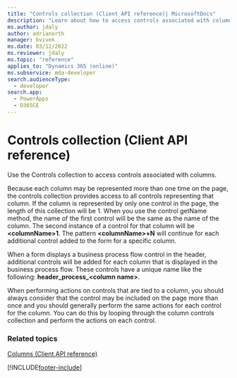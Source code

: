 ```yaml
---
title: "Controls collection (Client API reference)| MicrosoftDocs"
description: "Learn about how to access controls associated with columns."
ms.author: jdaly
author: adrianorth
manager: kvivek
ms.date: 03/12/2022
ms.reviewer: jdaly
ms.topic: "reference"
applies_to: "Dynamics 365 (online)"
ms.subservice: mda-developer
search.audienceType: 
  - developer
search.app: 
  - PowerApps
  - D365CE
---
```

# Controls collection (Client API reference)


Use the Controls collection to access controls associated with columns. 

Because each column may be represented more than one time on the page, the controls collection provides access to all controls representing that column. If the column is represented by only one control in the page, the length of this collection will be 1. When you use the control getName method, the name of the first control will be the same as the name of the column. The second instance of a control for that column will be **\<columnName>1**. The pattern **\<columnName>+N** will continue for each additional control added to the form for a specific column.

When a form displays a business process flow control in the header, additional controls will be added for each column that is displayed in the business process flow. These controls have a unique name like the following: **header\_process\_\<column name>**.

When performing actions on controls that are tied to a column, you should always consider that the control may be included on the page more than once and you should generally perform the same actions for each control for the column. You can do this by looping through the column controls collection and perform the actions on each control.

### Related topics

[Columns (Client API reference)](../attributes.md)




[!INCLUDE[footer-include](../../../../../includes/footer-banner.md)]